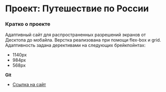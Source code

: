 # Проект: Путешествие по России

### Кратко о проекте

Адаптивный сайт для распространенных разрешений экранов от Десктопа до мобайла.
Верстка реализована при помощи flex-box и grid.
Адаптивность задана дерективами на следующих брейкпойнтах:
* 1140px
* 984px
* 568px


**Git**

* [Ссылка на сайт](https://photokub.github.io/russian-travel/)



